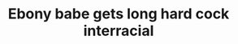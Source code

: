 ---
layout: post
title: Ebony babe gets long hard cock interracial
duration: '07:04'
view: 165
rate: 2
video: 'https://flashservice.xvideos.com/embedframe/23889222'
priority: 0.9
changefreq: daily
---
